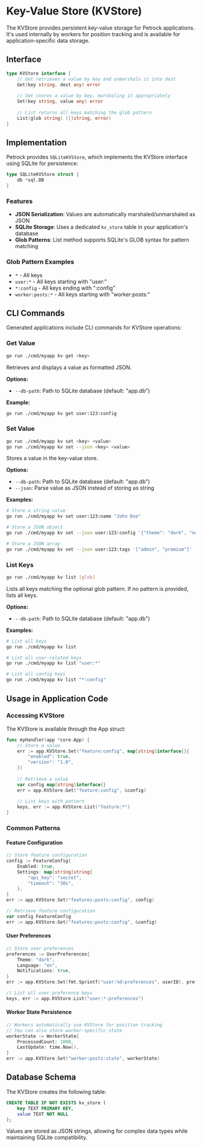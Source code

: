 # Key-Value Store (KVStore)

The KVStore provides persistent key-value storage for Petrock applications. It's used internally by workers for position tracking and is available for application-specific data storage.

## Interface

```go
type KVStore interface {
    // Get retrieves a value by key and unmarshals it into dest
    Get(key string, dest any) error
    
    // Set stores a value by key, marshaling it appropriately
    Set(key string, value any) error
    
    // List returns all keys matching the glob pattern
    List(glob string) ([]string, error)
}
```

## Implementation

Petrock provides `SQLiteKVStore`, which implements the KVStore interface using SQLite for persistence:

```go
type SQLiteKVStore struct {
    db *sql.DB
}
```

### Features

- **JSON Serialization**: Values are automatically marshaled/unmarshaled as JSON
- **SQLite Storage**: Uses a dedicated `kv_store` table in your application's database
- **Glob Patterns**: List method supports SQLite's GLOB syntax for pattern matching

### Glob Pattern Examples

- `*` - All keys
- `user:*` - All keys starting with "user:"
- `*:config` - All keys ending with ":config"
- `worker:posts:*` - All keys starting with "worker:posts:"

## CLI Commands

Generated applications include CLI commands for KVStore operations:

### Get Value

```bash
go run ./cmd/myapp kv get <key>
```

Retrieves and displays a value as formatted JSON.

**Options:**
- `--db-path`: Path to SQLite database (default: "app.db")

**Example:**
```bash
go run ./cmd/myapp kv get user:123:config
```

### Set Value

```bash
go run ./cmd/myapp kv set <key> <value>
go run ./cmd/myapp kv set --json <key> <value>
```

Stores a value in the key-value store.

**Options:**
- `--db-path`: Path to SQLite database (default: "app.db")
- `--json`: Parse value as JSON instead of storing as string

**Examples:**
```bash
# Store a string value
go run ./cmd/myapp kv set user:123:name "John Doe"

# Store a JSON object
go run ./cmd/myapp kv set --json user:123:config '{"theme": "dark", "notifications": true}'

# Store a JSON array
go run ./cmd/myapp kv set --json user:123:tags '["admin", "premium"]'
```

### List Keys

```bash
go run ./cmd/myapp kv list [glob]
```

Lists all keys matching the optional glob pattern. If no pattern is provided, lists all keys.

**Options:**
- `--db-path`: Path to SQLite database (default: "app.db")

**Examples:**
```bash
# List all keys
go run ./cmd/myapp kv list

# List all user-related keys
go run ./cmd/myapp kv list "user:*"

# List all config keys
go run ./cmd/myapp kv list "*:config"
```

## Usage in Application Code

### Accessing KVStore

The KVStore is available through the App struct:

```go
func myHandler(app *core.App) {
    // Store a value
    err := app.KVStore.Set("feature:config", map[string]interface{}{
        "enabled": true,
        "version": "1.0",
    })
    
    // Retrieve a value
    var config map[string]interface{}
    err = app.KVStore.Get("feature:config", &config)
    
    // List keys with pattern
    keys, err := app.KVStore.List("feature:*")
}
```

### Common Patterns

#### Feature Configuration

```go
// Store feature configuration
config := FeatureConfig{
    Enabled: true,
    Settings: map[string]string{
        "api_key": "secret",
        "timeout": "30s",
    },
}
err := app.KVStore.Set("features:posts:config", config)

// Retrieve feature configuration
var config FeatureConfig
err := app.KVStore.Get("features:posts:config", &config)
```

#### User Preferences

```go
// Store user preferences
preferences := UserPreferences{
    Theme: "dark",
    Language: "en",
    Notifications: true,
}
err := app.KVStore.Set(fmt.Sprintf("user:%d:preferences", userID), preferences)

// List all user preference keys
keys, err := app.KVStore.List("user:*:preferences")
```

#### Worker State Persistence

```go
// Workers automatically use KVStore for position tracking
// You can also store worker-specific state
workerState := WorkerState{
    ProcessedCount: 1000,
    LastUpdate: time.Now(),
}
err := app.KVStore.Set("worker:posts:state", workerState)
```

## Database Schema

The KVStore creates the following table:

```sql
CREATE TABLE IF NOT EXISTS kv_store (
    key TEXT PRIMARY KEY,
    value TEXT NOT NULL
);
```

Values are stored as JSON strings, allowing for complex data types while maintaining SQLite compatibility.
